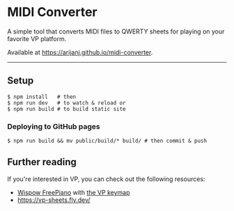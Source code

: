 # MIDI Converter

A simple tool that converts MIDI files to QWERTY sheets for playing on your favorite VP platform.

Available at https://arijanj.github.io/midi-converter.

---

## Setup
```
$ npm install   # then 
$ npm run dev   # to watch & reload or 
$ npm run build # to build static site
``````

### Deploying to GitHub pages
```
$ npm run build && mv public/build/* build/ # then commit & push
```

## Further reading
If you're interested in VP, you can check out the following resources:
- [Wispow FreePiano](https://freepiano.tiwb.com/en/) with [the VP keymap](https://gist.github.com/ArijanJ/c0c8b382897cae5e133bfaaf468c1bef)
- https://vp-sheets.fly.dev/


